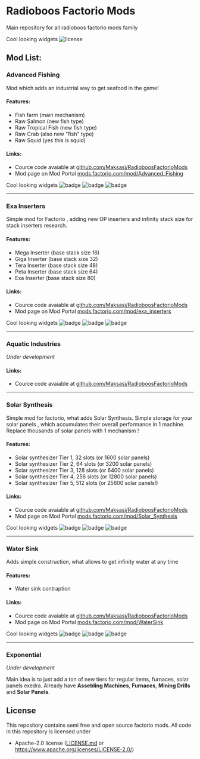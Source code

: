 # Radioboos Factorio Mods
Main repository for all radioboos factorio mods family

Cool looking widgets 
<img src="https://img.shields.io/github/license/Maksasj/RadioboosFactorioMods" alt="license">

## Mod List:
### Advanced Fishing 
Mod which adds an industrial way to get seafood in the game!


#### Features:
- Fish farm (main mechanism)
- Raw Salmon (new fish type)
- Raw Tropical Fish (new fish type)
- Raw Crab (also new "fish" type)
- Raw Squid (yes this is squid)

#### Links:
  - Cource code avaiable at [github.com/Maksasj/RadioboosFactorioMods](https://github.com/Maksasj/RadioboosFactorioMods/tree/master/Advanced_Fishing)
  - Mod page on Mod Portal [mods.factorio.com/mod/Advanced_Fishing](https://mods.factorio.com/mod/Advanced_Fishing)

Cool looking widgets 
<img src="https://img.shields.io/badge/dynamic/json.svg?label=downloads&url=https%3A%2F%2Fmods.factorio.com%2Fapi%2Fmods%2FAdvanced_Fishing&query=%24.downloads_count&colorB=%23a87723" alt="badge">
<img src="https://img.shields.io/badge/dynamic/json.svg?label=factorio%20version&url=https%3A%2F%2Fmods.factorio.com%2Fapi%2Fmods%2Fliquid-science&query=%24.releases%5B-1%3A%5D.info_json.factorio_version&colorB=%23a87723" alt="badge">
<img src="https://img.shields.io/badge/dynamic/json.svg?label=version&url=https%3A%2F%2Fmods.factorio.com%2Fapi%2Fmods%2FAdvanced_Fishing&query=%24.releases%5B-1%3A%5D.version&colorB=%23a87723" alt="badge">

---

### Exa Inserters
Simple mod for Factorio , adding new OP inserters and infinity stack size for stack inserters research.

#### Features:
- Mega Inserter (base stack size 16)
- Giga Inserter (base stack size 32)
- Tera Inserter (base stack size 48)
- Peta Inserter (base stack size 64)
- Exa Inserter (base stack size 80)

#### Links:
  - Cource code avaiable at [github.com/Maksasj/RadioboosFactorioMods](https://github.com/Maksasj/RadioboosFactorioMods/tree/master/Exa_Inserters)
  - Mod page on Mod Portal [mods.factorio.com/mod/exa_inserters](https://mods.factorio.com/mod/exa_inserters)

Cool looking widgets 
<img src="https://img.shields.io/badge/dynamic/json.svg?label=downloads&url=https%3A%2F%2Fmods.factorio.com%2Fapi%2Fmods%2Fexa_inserters&query=%24.downloads_count&colorB=%23a87723" alt="badge">
<img src="https://img.shields.io/badge/dynamic/json.svg?label=factorio%20version&url=https%3A%2F%2Fmods.factorio.com%2Fapi%2Fmods%2Fliquid-science&query=%24.releases%5B-1%3A%5D.info_json.factorio_version&colorB=%23a87723" alt="badge">
<img src="https://img.shields.io/badge/dynamic/json.svg?label=version&url=https%3A%2F%2Fmods.factorio.com%2Fapi%2Fmods%2Fexa_inserters&query=%24.releases%5B-1%3A%5D.version&colorB=%23a87723" alt="badge">

---

### Aquatic Industries
*Under development*

#### Links:
  - Cource code avaiable at [github.com/Maksasj/RadioboosFactorioMods](https://github.com/Maksasj/RadioboosFactorioMods/tree/master/Aquatic_Industries_0.0.1)

---

### Solar Synthesis
Simple mod for factorio, what adds Solar Synthesis. 
Simple storage for your solar panels , which accumulates their overall performance in 1 machine. Replace thousands of solar panels with 1 mechanism !

#### Features:
- Solar synthesizer Tier 1, 32 slots (or 1600 solar panels)
- Solar synthesizer Tier 2, 64 slots (or 3200 solar panels)
- Solar synthesizer Tier 3, 128 slots (or 6400 solar panels)
- Solar synthesizer Tier 4, 256 slots (or 12800 solar panels)
- Solar synthesizer Tier 5, 512 slots (or 25600 solar panels!)

#### Links:
  - Cource code avaiable at [github.com/Maksasj/RadioboosFactorioMods](https://github.com/Maksasj/RadioboosFactorioMods/tree/master/Solar_Synthesis)
  - Mod page on Mod Portal [mods.factorio.com/mod/Solar_Synthesis](https://mods.factorio.com/mod/Solar_Synthesis)

Cool looking widgets 
<img src="https://img.shields.io/badge/dynamic/json.svg?label=downloads&url=https%3A%2F%2Fmods.factorio.com%2Fapi%2Fmods%2FSolar_Synthesis&query=%24.downloads_count&colorB=%23a87723" alt="badge">
<img src="https://img.shields.io/badge/dynamic/json.svg?label=factorio%20version&url=https%3A%2F%2Fmods.factorio.com%2Fapi%2Fmods%2Fliquid-science&query=%24.releases%5B-1%3A%5D.info_json.factorio_version&colorB=%23a87723" alt="badge">
<img src="https://img.shields.io/badge/dynamic/json.svg?label=version&url=https%3A%2F%2Fmods.factorio.com%2Fapi%2Fmods%2FSolar_Synthesis&query=%24.releases%5B-1%3A%5D.version&colorB=%23a87723" alt="badge">


---

### Water Sink
Adds simple construction, what allows to get infinity water at any time

#### Features:
- Water sink contraption

#### Links:
  - Cource code avaiable at [github.com/Maksasj/RadioboosFactorioMods](https://github.com/Maksasj/RadioboosFactorioMods/tree/master/WaterSink)
  - Mod page on Mod Portal [mods.factorio.com/mod/WaterSink](https://mods.factorio.com/mod/WaterSink)

Cool looking widgets 
<img src="https://img.shields.io/badge/dynamic/json.svg?label=downloads&url=https%3A%2F%2Fmods.factorio.com%2Fapi%2Fmods%2FWaterSink&query=%24.downloads_count&colorB=%23a87723" alt="badge">
<img src="https://img.shields.io/badge/dynamic/json.svg?label=factorio%20version&url=https%3A%2F%2Fmods.factorio.com%2Fapi%2Fmods%2Fliquid-science&query=%24.releases%5B-1%3A%5D.info_json.factorio_version&colorB=%23a87723" alt="badge">
<img src="https://img.shields.io/badge/dynamic/json.svg?label=version&url=https%3A%2F%2Fmods.factorio.com%2Fapi%2Fmods%2FWaterSink&query=%24.releases%5B-1%3A%5D.version&colorB=%23a87723" alt="badge">

---

### Exponential
*Under development*

Main idea is to just add a ton of new tiers for regular items, furnaces, solar panels exedra.
Already have **Assebling Machines**, **Furnaces**, **Mining Drills** and **Solar Panels**.

## License
This repository contains semi free and open source factorio mods. All code in this repository is licensed under
- Apache-2.0 license ([LICENSE.md](https://github.com/Maksasj/RadioboosMinecraftMods/blob/master/LICENSE.md) or https://www.apache.org/licenses/LICENSE-2.0/)